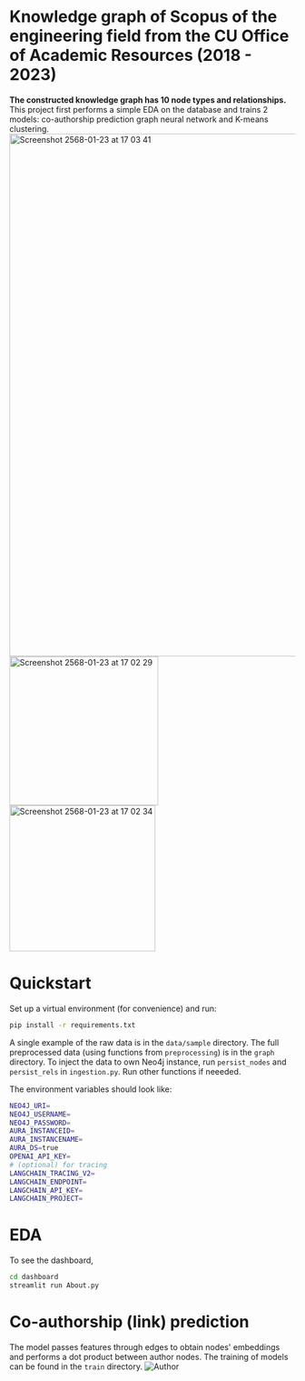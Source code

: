 # Knowledge graph of Scopus of the engineering field from the CU Office of Academic Resources (2018 - 2023)
**The constructed knowledge graph has 10 node types and relationships.** This project first performs a simple EDA on the database and trains 2 models: co-authorship prediction graph neural network 
and K-means clustering.
<img width="920" alt="Screenshot 2568-01-23 at 17 03 41" src="https://github.com/user-attachments/assets/ea916610-10d0-4ba1-8bf2-398292dde9c6" />
<img width="262" alt="Screenshot 2568-01-23 at 17 02 29" src="https://github.com/user-attachments/assets/b4e9c071-3ea7-4204-aba8-ade78825639b" />
<img width="257" alt="Screenshot 2568-01-23 at 17 02 34" src="https://github.com/user-attachments/assets/cc1f352e-1ad2-4434-9722-6f9686b2ab3d" />


# Quickstart
Set up a virtual environment (for convenience) and run:
```bash
pip install -r requirements.txt
```

A single example of the raw data is in the ```data/sample``` directory. The full preprocessed data (using functions from ```preprocessing```) is in the ```graph``` directory.
To inject the data to own Neo4j instance, run ```persist_nodes``` and ```persist_rels``` in ```ingestion.py```. Run other functions if neeeded.

The environment variables should look like:
```bash
NEO4J_URI=
NEO4J_USERNAME=
NEO4J_PASSWORD=
AURA_INSTANCEID=
AURA_INSTANCENAME=
AURA_DS=true
OPENAI_API_KEY=
# (optional) for tracing
LANGCHAIN_TRACING_V2=
LANGCHAIN_ENDPOINT=
LANGCHAIN_API_KEY=
LANGCHAIN_PROJECT=

```


# EDA
To see the dashboard, 
```bash
cd dashboard
streamlit run About.py
```

# Co-authorship (link) prediction
The model passes features through edges to obtain nodes' embeddings and performs a dot product between author nodes. The training of models can be found in the 
```train``` directory.
![Author](https://github.com/user-attachments/assets/760825ef-fcfc-48de-85a2-02e3748fcee1)


